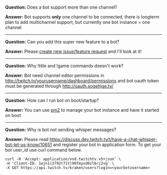 **Question:** Does a bot support more than one channel?

**Answer:** Bot supports **only** one channel to be connected, there is longterm plan to add multichannel support, but currently one bot instance = one channel

***

**Question:** Can you add this super new feature to a bot?

**Answer:** Please [create new issue/feature request](https://github.com/sogehige/SogeBot/issues/new?labels=feature+request) and I'll look at it!

***

**Question:** Why !title and !game commands doesn't work?

**Answer:** Bot need channel editor permissions in http://twitch.tv/yourusername/dashboard/permissions and bot oauth token must be generated through http://oauth.sogehige.tv/

***

**Question:** How can I run bot on boot/startup?

**Answer:** You can use [pm2](https://github.com/Unitech/pm2) to manage your bot instance and have it started on boot

***

**Question:** Why is bot not sending whisper messages?

**Answer:** Please read https://discuss.dev.twitch.tv/t/have-a-chat-whisper-bot-let-us-know/10651 and register your bot in application form. To get your bot user_id use curl command below.

    curl -H 'Accept: application/vnd.twitchtv.v5+json' \
    -H 'Client-ID: 1wjn1i3792t71tl90fmyvd0zl6ri2vg' \
    -X GET https://api.twitch.tv/kraken/users?login=<yourbotusername>